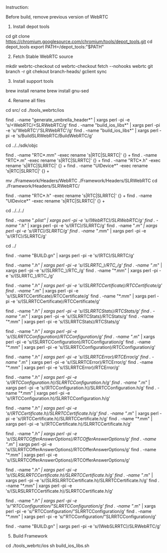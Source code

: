 Instruction:

Before build, remove previous version of WebRTC

1. Install depot tools

cd <somewhere>
git clone https://chromium.googlesource.com/chromium/tools/depot_tools.git
cd depot_tools
export PATH=<somewhere>/depot_tools:"$PATH"

2. Fetch Stable WebRTC source

mkdir webrtc-checkout
cd webrtc-checkout
fetch --nohooks webrtc
git branch -r
git chekout branch-heads/<last version>
gclient sync

3. Install support tools

brew install rename
brew install gnu-sed

4. Rename all files 

cd src/
cd ./tools_webrtc/ios

find . -name "generate_umbrella_header*" | xargs perl -pi -e 's/<WebRTC/<SLRWebRTC/g'
find . -name "build_ios_libs*" | xargs perl -pi -e 's/'WebRTC'/'SLRWebRTC'/g'
find . -name "build_ios_libs*" | xargs perl -pi -e 's/BuildSLRWebRTC/BuildWebRTC/g'


cd ../../sdk/objc

find . -name "RTC*.mm" -exec rename 's|RTC|SLRRTC|' {} +
find . -name "RTC*.m" -exec rename 's|RTC|SLRRTC|' {} +
find . -name "RTC*.h" -exec rename 's|RTC|SLRRTC|' {} +
find . -name "UIDevice*" -exec rename 's|RTC|SLRRTC|' {} +

mv ./Framework/Headers/WebRTC ./Framework/Headers/SLRWebRTC
cd ./Framework/Headers/SLRWebRTC/

find . -name "RTC*.h" -exec rename 's|RTC|SLRRTC|' {} +
find . -name "UIDevice*" -exec rename 's|RTC|SLRRTC|' {} +

cd ../../../

find . -name "*.plist" | xargs perl -pi -e 's/(WebRTC)/SLRWebRTC/g'
find . -name "*.h" | xargs perl -pi -e 's/(RTC)/SLRRTC/g'
find . -name "*.m" | xargs perl -pi -e 's/(RTC)/SLRRTC/g'
find . -name "*.mm" | xargs perl -pi -e 's/(RTC)/SLRRTC/g'

cd ../

find . -name "BUILD.gn" | xargs perl -pi -e 's/(RTC)/SLRRTC/g'


find . -name "*.h" | xargs perl -pi -e 's/(SLRRTC_)/RTC_/g'
find . -name "*.m" | xargs perl -pi -e 's/(SLRRTC_)/RTC_/g'
find . -name "*.mm" | xargs perl -pi -e 's/(SLRRTC_)/RTC_/g'

find . -name "*.h" | xargs perl -pi -e 's/(SLRRTCCertificate)/RTCCertificate/g'
find . -name "*.m" | xargs perl -pi -e 's/(SLRRTCCertificate)/RTCCertificate/g'
find . -name "*.mm" | xargs perl -pi -e 's/(SLRRTCCertificate)/RTCCertificate/g'

find . -name "*.h" | xargs perl -pi -e 's/(SLRRTCStats)/RTCStats/g'
find . -name "*.m" | xargs perl -pi -e 's/(SLRRTCStats)/RTCStats/g'
find . -name "*.mm" | xargs perl -pi -e 's/(SLRRTCStats)/RTCStats/g'

find . -name "*.h" | xargs perl -pi -e 's/(SLRRTCConfiguration)/RTCConfiguration/g'
find . -name "*.m" | xargs perl -pi -e 's/(SLRRTCConfiguration)/RTCConfiguration/g'
find . -name "*.mm" | xargs perl -pi -e 's/(SLRRTCConfiguration)/RTCConfiguration/g'

find . -name "*.h" | xargs perl -pi -e 's/(SLRRTCError)/RTCError/g'
find . -name "*.m" | xargs perl -pi -e 's/(SLRRTCError)/RTCError/g'
find . -name "*.mm" | xargs perl -pi -e 's/(SLRRTCError)/RTCError/g'

find . -name "*.h" | xargs perl -pi -e 's/(RTCConfiguration.h)/SLRRTCConfiguration.h/g'
find . -name "*.m" | xargs perl -pi -e 's/(RTCConfiguration.h)/SLRRTCConfiguration.h/g'
find . -name "*.mm" | xargs perl -pi -e 's/(RTCConfiguration.h)/SLRRTCConfiguration.h/g'

find . -name "*.h" | xargs perl -pi -e 's/(RTCCertificate.h)/SLRRTCCertificate.h/g'
find . -name "*.m" | xargs perl -pi -e 's/(RTCCertificate.h)/SLRRTCCertificate.h/g'
find . -name "*.mm" | xargs perl -pi -e 's/(RTCCertificate.h)/SLRRTCCertificate.h/g'

find . -name "*.h" | xargs perl -pi -e 's/(SLRRTCOfferAnswerOptions)/RTCOfferAnswerOptions/g'
find . -name "*.m" | xargs perl -pi -e 's/(SLRRTCOfferAnswerOptions)/RTCOfferAnswerOptions/g'
find . -name "*.mm" | xargs perl -pi -e 's/(SLRRTCOfferAnswerOptions)/RTCOfferAnswerOptions/g'

find . -name "*.h" | xargs perl -pi -e 's/(SLRSLRRTCCertificate.h)/SLRRTCCertificate.h/g'
find . -name "*.m" | xargs perl -pi -e 's/(SLRSLRRTCCertificate.h)/SLRRTCCertificate.h/g'
find . -name "*.mm" | xargs perl -pi -e 's/(SLRSLRRTCCertificate.h)/SLRRTCCertificate.h/g'

find . -name "*.h" | xargs perl -pi -e 's/"RTCConfiguration/"SLRRTCConfiguration/g'
find . -name "*.m" | xargs perl -pi -e 's/"RTCConfiguration/"SLRRTCConfiguration/g'
find . -name "*.mm" | xargs perl -pi -e 's/"RTCConfiguration/"SLRRTCConfiguration/g'


find . -name "BUILD.gn" | xargs perl -pi -e 's/(WebSLRRTC)/SLRWebRTC/g'

5. Build Framework

cd ./tools_webrtc/ios
sh build_ios_libs.sh

